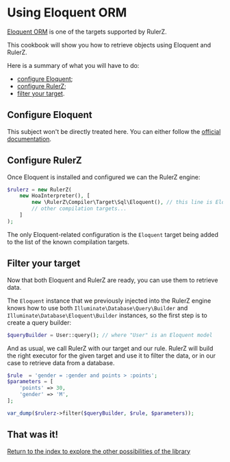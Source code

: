 Using Eloquent ORM
===================

[Eloquent ORM](http://www.pomm-project.org/) is one of the targets supported by RulerZ.

This cookbook will show you how to retrieve objects using Eloquent and RulerZ.

Here is a summary of what you will have to do:

 * [configure Eloquent](#configure-eloquent);
 * [configure RulerZ](#configure-rulerz);
 * [filter your target](#filter-your-target).

## Configure Eloquent

This subject won't be directly treated here. You can either follow the [official
documentation](http://laravel.com/docs/5.0/eloquent).

## Configure RulerZ

Once Eloquent is installed and configured we can the RulerZ engine:

```php
$rulerz = new RulerZ(
    new HoaInterpreter(), [
        new \RulerZ\Compiler\Target\Sql\Eloquent(), // this line is Eloquent-specific
        // other compilation targets...
    ]
);
```

The only Eloquent-related configuration is the `Eloquent` target being added to the
list of the known compilation targets.

## Filter your target

Now that both Eloquent and RulerZ are ready, you can use them to retrieve data.

The `Eloquent` instance that we previously injected into the RulerZ engine knows
how to use both `Illuminate\Database\Query\Builder` and `Illuminate\Database\Eloquent\Builder`
instances, so the first step is to create a query builder:

```php
$queryBuilder = User::query(); // where "User" is an Eloquent model
```

And as usual, we call RulerZ with our target and our rule.
RulerZ will build the right executor for the given target and use it to filter
the data, or in our case to retrieve data from a database.

```php
$rule  = 'gender = :gender and points > :points';
$parameters = [
    'points' => 30,
    'gender' => 'M',
];

var_dump($rulerz->filter($queryBuilder, $rule, $parameters));
```

## That was it!

[Return to the index to explore the other possibilities of the library](../index.md)